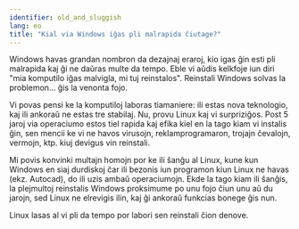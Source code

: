 ```yaml
---
identifier: old_and_sluggish
lang: eo
title: "Kial via Windows iĝas pli malrapida ĉiutage?"
---
```


Windows havas grandan nombron da dezajnaj eraroj, kio igas ĝin esti pli malrapida kaj ĝi ne daŭras multe da tempo. Eble vi aŭdis kelkfoje iun diri "mia komputilo iĝas malvigla, mi tuj reinstalos". Reinstali Windows solvas la problemon... ĝis la venonta fojo.

Vi povas pensi ke la komputiloj laboras tiamaniere: ili estas nova teknologio, kaj ili ankoraŭ ne estas tre stabilaj. Nu, provu Linux kaj vi surpriziĝos. Post 5 jaroj via operaciumo estos tiel rapida kaj efika kiel en la tago kiam vi instalis ĝin, sen mencii ke vi ne havos virusojn, reklamprogramaron, trojajn ĉevalojn, vermojn, ktp. kiuj devigus vin reinstali.

Mi povis konvinki multajn homojn por ke ili ŝanĝu al Linux, kune kun Windows en siaj durdiskoj ĉar ili bezonis iun programon kiun Linux ne havas (ekz. Autocad), do ili uzis ambaŭ operaciumojn. Ekde la tago kiam ili ŝanĝis, la plejmultoj reinstalis Windows proksimume po unu fojo ĉiun unu aŭ du jarojn, sed Linux ne elrevigis ilin, kaj ĝi ankoraŭ funkcias bonege ĝis nun.

Linux lasas al vi pli da tempo por labori sen reinstali ĉion denove.




